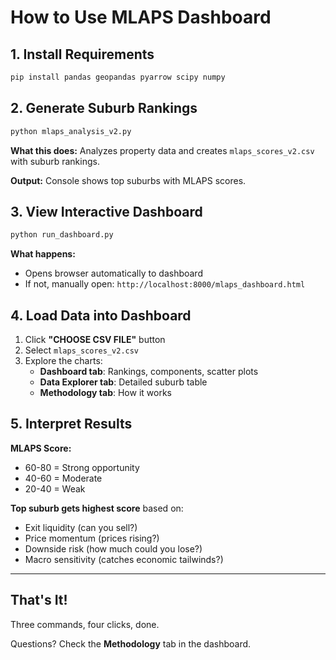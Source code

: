 # How to Use MLAPS Dashboard

## 1. Install Requirements

```bash
pip install pandas geopandas pyarrow scipy numpy
```

## 2. Generate Suburb Rankings

```bash
python mlaps_analysis_v2.py
```

**What this does:** Analyzes property data and creates `mlaps_scores_v2.csv` with suburb rankings.

**Output:** Console shows top suburbs with MLAPS scores.

## 3. View Interactive Dashboard

```bash
python run_dashboard.py
```

**What happens:**

- Opens browser automatically to dashboard
- If not, manually open: `http://localhost:8000/mlaps_dashboard.html`

## 4. Load Data into Dashboard

1. Click **"CHOOSE CSV FILE"** button
2. Select `mlaps_scores_v2.csv`
3. Explore the charts:
   - **Dashboard tab**: Rankings, components, scatter plots
   - **Data Explorer tab**: Detailed suburb table
   - **Methodology tab**: How it works

## 5. Interpret Results

**MLAPS Score:**

- 60-80 = Strong opportunity
- 40-60 = Moderate
- 20-40 = Weak

**Top suburb gets highest score** based on:

- Exit liquidity (can you sell?)
- Price momentum (prices rising?)
- Downside risk (how much could you lose?)
- Macro sensitivity (catches economic tailwinds?)

---

## That's It!

Three commands, four clicks, done.

Questions? Check the **Methodology** tab in the dashboard.
